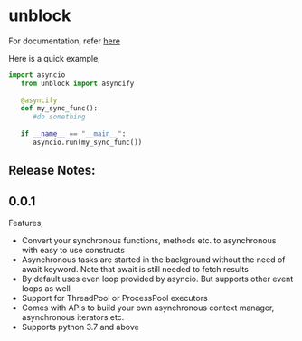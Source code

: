 # unblock

For documentation, refer [here](https://unblock.readthedocs.io/en/latest/)

Here is a quick example,

```python
import asyncio
   from unblock import asyncify
    
   @asyncify
   def my_sync_func():
      #do something
   
   if __name__ == "__main__":
      asyncio.run(my_sync_func())
```

## Release Notes:

**0.0.1**
---------

Features,

*   Convert your synchronous functions, methods etc. to asynchronous with easy to use constructs
*   Asynchronous tasks are started in the background without the need of await keyword. Note that await is still needed to fetch results
*   By default uses even loop provided by asyncio. But supports other event loops as well
*   Support for ThreadPool or ProcessPool executors
*   Comes with APIs to build your own asynchronous context manager, asynchronous iterators etc.
*   Supports python 3.7 and above
